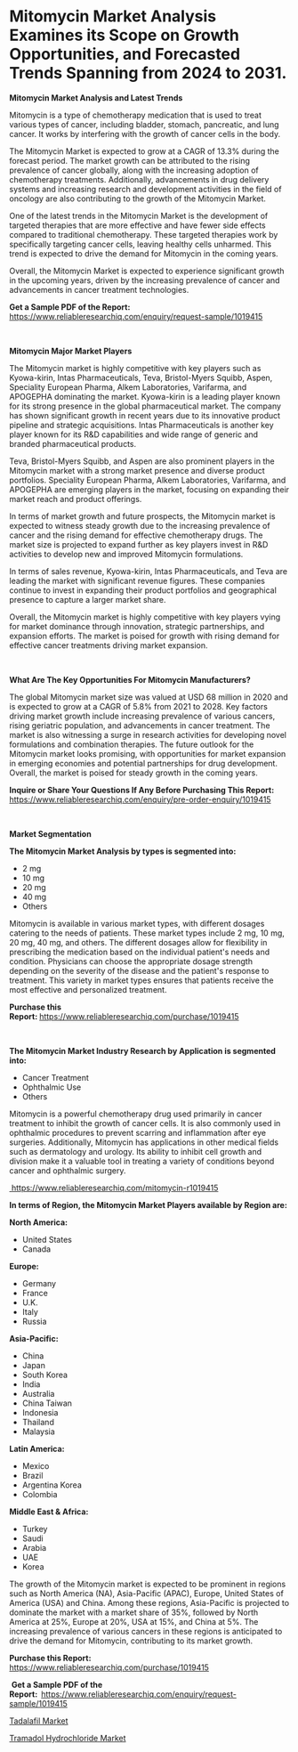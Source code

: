 <p><h1>Mitomycin Market Analysis Examines its Scope on Growth Opportunities, and Forecasted Trends Spanning from 2024 to 2031.</h1></p><p><strong>Mitomycin Market Analysis and Latest Trends</strong></p>
<p><p>Mitomycin is a type of chemotherapy medication that is used to treat various types of cancer, including bladder, stomach, pancreatic, and lung cancer. It works by interfering with the growth of cancer cells in the body. </p><p>The Mitomycin Market is expected to grow at a CAGR of 13.3% during the forecast period. The market growth can be attributed to the rising prevalence of cancer globally, along with the increasing adoption of chemotherapy treatments. Additionally, advancements in drug delivery systems and increasing research and development activities in the field of oncology are also contributing to the growth of the Mitomycin Market.</p><p>One of the latest trends in the Mitomycin Market is the development of targeted therapies that are more effective and have fewer side effects compared to traditional chemotherapy. These targeted therapies work by specifically targeting cancer cells, leaving healthy cells unharmed. This trend is expected to drive the demand for Mitomycin in the coming years.</p><p>Overall, the Mitomycin Market is expected to experience significant growth in the upcoming years, driven by the increasing prevalence of cancer and advancements in cancer treatment technologies.</p></p>
<p><strong>Get a Sample PDF of the Report:&nbsp;</strong> <a href="https://www.reliableresearchiq.com/enquiry/request-sample/1019415">https://www.reliableresearchiq.com/enquiry/request-sample/1019415</a></p>
<p>&nbsp;</p>
<p><strong>Mitomycin Major Market Players</strong></p>
<p><p>The Mitomycin market is highly competitive with key players such as Kyowa-kirin, Intas Pharmaceuticals, Teva, Bristol-Myers Squibb, Aspen, Speciality European Pharma, Alkem Laboratories, Varifarma, and APOGEPHA dominating the market. Kyowa-kirin is a leading player known for its strong presence in the global pharmaceutical market. The company has shown significant growth in recent years due to its innovative product pipeline and strategic acquisitions. Intas Pharmaceuticals is another key player known for its R&D capabilities and wide range of generic and branded pharmaceutical products.</p><p>Teva, Bristol-Myers Squibb, and Aspen are also prominent players in the Mitomycin market with a strong market presence and diverse product portfolios. Speciality European Pharma, Alkem Laboratories, Varifarma, and APOGEPHA are emerging players in the market, focusing on expanding their market reach and product offerings.</p><p>In terms of market growth and future prospects, the Mitomycin market is expected to witness steady growth due to the increasing prevalence of cancer and the rising demand for effective chemotherapy drugs. The market size is projected to expand further as key players invest in R&D activities to develop new and improved Mitomycin formulations.</p><p>In terms of sales revenue, Kyowa-kirin, Intas Pharmaceuticals, and Teva are leading the market with significant revenue figures. These companies continue to invest in expanding their product portfolios and geographical presence to capture a larger market share.</p><p>Overall, the Mitomycin market is highly competitive with key players vying for market dominance through innovation, strategic partnerships, and expansion efforts. The market is poised for growth with rising demand for effective cancer treatments driving market expansion.</p></p>
<p>&nbsp;</p>
<p><strong>What Are The Key Opportunities For Mitomycin Manufacturers?</strong></p>
<p><p>The global Mitomycin market size was valued at USD 68 million in 2020 and is expected to grow at a CAGR of 5.8% from 2021 to 2028. Key factors driving market growth include increasing prevalence of various cancers, rising geriatric population, and advancements in cancer treatment. The market is also witnessing a surge in research activities for developing novel formulations and combination therapies. The future outlook for the Mitomycin market looks promising, with opportunities for market expansion in emerging economies and potential partnerships for drug development. Overall, the market is poised for steady growth in the coming years.</p></p>
<p><strong>Inquire or Share Your Questions If Any Before Purchasing This Report:</strong> <a href="https://www.reliableresearchiq.com/enquiry/pre-order-enquiry/1019415">https://www.reliableresearchiq.com/enquiry/pre-order-enquiry/1019415</a></p>
<p>&nbsp;</p>
<p><strong>Market Segmentation</strong></p>
<p><strong>The Mitomycin Market Analysis by types is segmented into:</strong></p>
<p><ul><li>2 mg</li><li>10 mg</li><li>20 mg</li><li>40 mg</li><li>Others</li></ul></p>
<p><p>Mitomycin is available in various market types, with different dosages catering to the needs of patients. These market types include 2 mg, 10 mg, 20 mg, 40 mg, and others. The different dosages allow for flexibility in prescribing the medication based on the individual patient's needs and condition. Physicians can choose the appropriate dosage strength depending on the severity of the disease and the patient's response to treatment. This variety in market types ensures that patients receive the most effective and personalized treatment.</p></p>
<p><strong>Purchase this Report:&nbsp;</strong><a href="https://www.reliableresearchiq.com/purchase/1019415">https://www.reliableresearchiq.com/purchase/1019415</a></p>
<p>&nbsp;</p>
<p><strong>The Mitomycin Market Industry Research by Application is segmented into:</strong></p>
<p><ul><li>Cancer Treatment</li><li>Ophthalmic Use</li><li>Others</li></ul></p>
<p><p>Mitomycin is a powerful chemotherapy drug used primarily in cancer treatment to inhibit the growth of cancer cells. It is also commonly used in ophthalmic procedures to prevent scarring and inflammation after eye surgeries. Additionally, Mitomycin has applications in other medical fields such as dermatology and urology. Its ability to inhibit cell growth and division make it a valuable tool in treating a variety of conditions beyond cancer and ophthalmic surgery.</p></p>
<p><a href="https://www.reliableresearchiq.com/mitomycin-r1019415">&nbsp;https://www.reliableresearchiq.com/mitomycin-r1019415</a></p>
<p><strong>In terms of Region, the Mitomycin Market Players available by Region are:</strong></p>
<p>
    <p> <strong> North America: </strong>
        <ul>
            <li>United States</li>
            <li>Canada</li>
        </ul>
        </p> 
    <p> <strong> Europe: </strong>
        <ul>
            <li>Germany</li>
            <li>France</li>
            <li>U.K.</li>
            <li>Italy</li>
            <li>Russia</li>
        </ul>
        </p> 
    <p> <strong> Asia-Pacific: </strong>
        <ul>
            <li>China</li>
            <li>Japan</li>
            <li>South Korea</li>
            <li>India</li>
            <li>Australia</li>
            <li>China Taiwan</li>
            <li>Indonesia</li>
            <li>Thailand</li>
            <li>Malaysia</li>
        </ul>
        </p> 
    <p> <strong> Latin America: </strong>
        <ul>
            <li>Mexico</li>
            <li>Brazil</li>
            <li>Argentina Korea</li>
            <li>Colombia</li>
        </ul>
        </p> 
    <p> <strong> Middle East & Africa: </strong>
        <ul>
            <li>Turkey</li>
            <li>Saudi</li>
            <li>Arabia</li>
            <li>UAE</li>
            <li>Korea</li>
        </ul>
    </p>
    </p>
<p><p>The growth of the Mitomycin market is expected to be prominent in regions such as North America (NA), Asia-Pacific (APAC), Europe, United States of America (USA) and China. Among these regions, Asia-Pacific is projected to dominate the market with a market share of 35%, followed by North America at 25%, Europe at 20%, USA at 15%, and China at 5%. The increasing prevalence of various cancers in these regions is anticipated to drive the demand for Mitomycin, contributing to its market growth.</p></p>
<p><strong>Purchase this Report: </strong><a href="https://www.reliableresearchiq.com/purchase/1019415">https://www.reliableresearchiq.com/purchase/1019415</a></p>
<p>&nbsp;<strong>Get a Sample PDF of the Report:&nbsp;&nbsp;</strong><a href="https://www.reliableresearchiq.com/enquiry/request-sample/1019415">https://www.reliableresearchiq.com/enquiry/request-sample/1019415</a></p>
<p><strong></strong></p>
<p><p><a href="https://github.com/muhammadasraf467/Market-Research-Report-List-1/blob/main/tadalafil-market.md">Tadalafil Market</a></p><p><a href="https://github.com/gikababa4/Market-Research-Report-List-1/blob/main/tramadol-hydrochloride-market.md">Tramadol Hydrochloride Market</a></p></p>